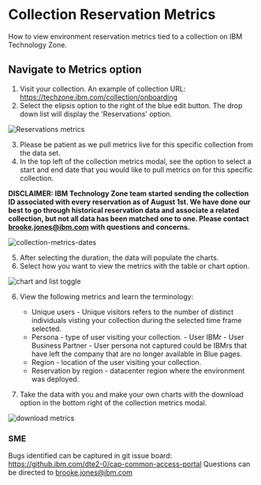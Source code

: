 # Collection Reservation Metrics

How to view environment reservation metrics tied to a collection on IBM Technology Zone.

## Navigate to Metrics option

1. Visit your collection. 
An example of collection URL: https://techzone.ibm.com/collection/onboarding
2. Select the elipsis option to the right of the blue edit button. The drop down list will display the 'Reservations' option.

![Reservations metrics](https://github.com/IBM/dte-support-public/blob/main/IBM-Technology-Zone/IBM-Technology-Zone-Runbooks/Images/reservations%20metrics.png)

3. Please be patient as we pull metrics live for this specific collection from the data set. 
4. In the top left of the collection metrics modal, see the option to select a start and end date that you would like to pull metrics on for this specific collection.

**DISCLAIMER: IBM Technology Zone team started sending the collection ID associated with every reservation as of August 1st. We have done our best to go through historical reservation data and associate a related collection, but not all data has been matched one to one. Please contact brooke.jones@ibm.com with questions and concerns.** 

![collection-metrics-dates](https://github.com/IBM/dte-support-public/blob/main/IBM-Technology-Zone/IBM-Technology-Zone-Runbooks/Images/collection%20reservation%20metrics%20date%20picker.png)

5. After selecting the duration, the data will populate the charts. 
6. Select how you want to view the metrics with the table or chart option.

![chart and list toggle](https://github.com/IBM/dte-support-public/blob/main/IBM-Technology-Zone/IBM-Technology-Zone-Runbooks/Images/Screen%20Shot%202021-07-20%20at%209.47.43%20AM.png)

6. View the following  metrics and learn the terminology: 
    * Unique users - Unique visitors refers to the number of distinct individuals visting your collection during the selected time frame selected. 
    * Persona - type of user visiting your collection. 
          - User IBMr
          - User Business Partner
          - User persona not captured could be IBMrs that have left the company that are no longer available in Blue pages.
    * Region - location of the user visiting your collection. 
    * Reservation by region - datacenter region where the environment was deployed.

7. Take the data with you and make your own charts with the download option in the bottom right of the collection metrics modal. 

![download metrics](https://github.com/IBM/dte-support-public/blob/main/IBM-Technology-Zone/IBM-Technology-Zone-Runbooks/Images/download-metrics.png)



### SME

Bugs identified can be captured in git issue board: https://github.ibm.com/dte2-0/cap-common-access-portal
Questions can be directed to brooke.jones@ibm.com
